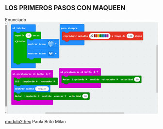 ## LOS PRIMEROS PASOS CON MAQUEEN
Enunciado
![image](MODULO2.PNG)
 
 [modulo2.hex](macqueen.hex)
Paula Brito Milan

